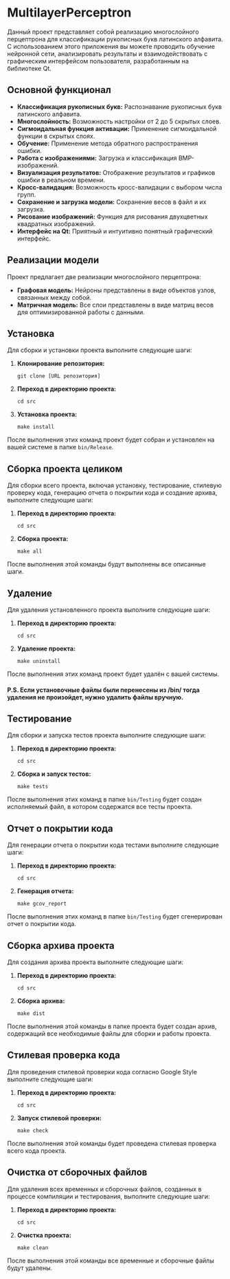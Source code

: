 # MultilayerPerceptron

Данный проект представляет собой реализацию многослойного перцептрона для классификации рукописных букв латинского алфавита. С использованием этого приложения вы можете проводить обучение нейронной сети, анализировать результаты и взаимодействовать с графическим интерфейсом пользователя, разработанным на библиотеке Qt.

## Основной функционал

- **Классификация рукописных букв:** Распознавание рукописных букв латинского алфавита.
- **Многослойность:** Возможность настройки от 2 до 5 скрытых слоев.
- **Сигмоидальная функция активации:** Применение сигмоидальной функции в скрытых слоях.
- **Обучение:** Применение метода обратного распространения ошибки.
- **Работа с изображениями:** Загрузка и классификация BMP-изображений.
- **Визуализация результатов:** Отображение результатов и графиков ошибки в реальном времени.
- **Кросс-валидация:** Возможность кросс-валидации с выбором числа групп.
- **Сохранение и загрузка модели:** Сохранение весов в файл и их загрузка.
- **Рисование изображений:** Функция для рисования двухцветных квадратных изображений.
- **Интерфейс на Qt:** Приятный и интуитивно понятный графический интерфейс.

## Реализации модели

Проект предлагает две реализации многослойного перцептрона:

- **Графовая модель:** Нейроны представлены в виде объектов узлов, связанных между собой.
- **Матричная модель:** Все слои представлены в виде матриц весов для оптимизированной работы с данными.

## Установка

Для сборки и установки проекта выполните следующие шаги:

1. **Клонирование репозитория:**
    ```
    git clone [URL репозитория]
    ```

2. **Переход в директорию проекта:**
    ```
    cd src
    ```

3. **Установка проекта:**
    ```
    make install
    ```

После выполнения этих команд проект будет собран и установлен на вашей
системе в папке `bin/Release`.

## Сборка проекта целиком

Для сборки всего проекта, включая установку, тестирование, стилевую
проверку кода, генерацию отчета о покрытии кода и создание архива,
выполните следующие шаги:

1. **Переход в директорию проекта:**
    ```
    cd src
    ```

2. **Сборка проекта:**
    ```
    make all
    ```

После выполнения этой команды будут выполнены все описанные шаги.

## Удаление

Для удаления установленного проекта выполните следующие шаги:

1. **Переход в директорию проекта:**
    ```
    cd src
    ```

2. **Удаление проекта:**
    ```
    make uninstall
    ```

После выполнения этих команд проект будет удалён с вашей системы.

#### P.S. Если установочные файлы были перенесены из /bin/ тогда удаления не произойдет, нужно удалить файлы вручную.


## Тестирование

Для сборки и запуска тестов проекта выполните следующие шаги:

1. **Переход в директорию проекта:**
    ```
    cd src
    ```

2. **Сборка и запуск тестов:**
    ```
    make tests
    ```

После выполнения этих команд в папке `bin/Testing` будет создан исполняемый 
файл, в котором содержатся все тесты проекта.

## Отчет о покрытии кода

Для генерации отчета о покрытии кода тестами выполните следующие шаги:

1. **Переход в директорию проекта:**
    ```
    cd src
    ```

2. **Генерация отчета:**
    ```
    make gcov_report
    ```

После выполнения этих команд в папке `bin/Testing` будет сгенерирован отчет о покрытии кода.

## Сборка архива проекта

Для создания архива проекта выполните следующие шаги:

1. **Переход в директорию проекта:**
    ```
    cd src
    ```

2. **Сборка архива:**
    ```
    make dist
    ```

После выполнения этой команды в папке проекта будет создан архив,
содержащий все необходимые файлы для сборки и работы проекта.

## Стилевая проверка кода

Для проведения стилевой проверки кода согласно Google Style выполните следующие шаги:

1. **Переход в директорию проекта:**
    ```
    cd src
    ```

2. **Запуск стилевой проверки:**
    ```
    make check
    ```

После выполнения этой команды будет проведена стилевая проверка всего кода проекта.

## Очистка от сборочных файлов

Для удаления всех временных и сборочных файлов, созданных в процессе компиляции и тестирования, выполните следующие шаги:

1. **Переход в директорию проекта:**
    ```
    cd src
    ```

2. **Очистка проекта:**
    ```
    make clean
    ```

После выполнения этой команды все временные и сборочные файлы будут удалены.
